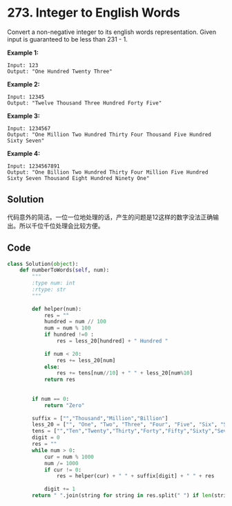 # 273. Integer to English Words

Convert a non-negative integer to its english words representation. Given input is guaranteed to be less than 231 - 1.

**Example 1:**

```
Input: 123
Output: "One Hundred Twenty Three"
```

**Example 2:**

```
Input: 12345
Output: "Twelve Thousand Three Hundred Forty Five"
```

**Example 3:**

```
Input: 1234567
Output: "One Million Two Hundred Thirty Four Thousand Five Hundred Sixty Seven"
```

**Example 4:**

```
Input: 1234567891
Output: "One Billion Two Hundred Thirty Four Million Five Hundred Sixty Seven Thousand Eight Hundred Ninety One"
```



## Solution

代码意外的简洁。一位一位地处理的话，产生的问题是12这样的数字没法正确输出。所以千位千位处理会比较方便。





## Code

```python
class Solution(object):
    def numberToWords(self, num):
        """
        :type num: int
        :rtype: str
        """
        
        def helper(num):
            res = ""
            hundred = num // 100
            num = num % 100
            if hundred !=0 :
                res = less_20[hundred] + " Hundred "
            
            if num < 20:
                res += less_20[num]
            else:
                res += tens[num//10] + " " + less_20[num%10]
            return res
            
        
        if num == 0:
            return "Zero"
        
        suffix = ["","Thousand","Million","Billion"]
        less_20 = ["", "One", "Two", "Three", "Four", "Five", "Six", "Seven", "Eight", "Nine", "Ten", "Eleven", "Twelve", "Thirteen", "Fourteen", "Fifteen", "Sixteen", "Seventeen", "Eighteen", "Nineteen"]
        tens = ["","Ten","Twenty","Thirty","Forty","Fifty","Sixty","Seventy","Eighty","Ninety"]
        digit = 0
        res = ""
        while num > 0:
            cur = num % 1000
            num /= 1000
            if cur != 0:
                res = helper(cur) + " " + suffix[digit] + " " + res
            
            digit += 1
        return " ".join(string for string in res.split(" ") if len(string))
```

